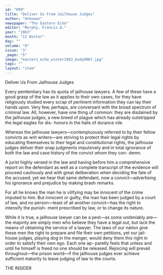 ```yaml
---
id: "899"
title: "Deliver Us From Jailhouse Judges"
author: "Unknown"
newspaper: "The Eastern Echo"
editor: "Murphy, Francis A."
year: "1963"
month: "12 Winter"
day: ""
volume: "8"
issue: "3"
_page: "5"
image: "eastern_echo_winter1963_body0007.jpg"
tags: ""
layout: "item"
---
```

Deliver Us From Jailhouse
Judges

Every penitentiary has its quota of jailhouse lawyers. A
few of these have a good grasp of the law as it applies to
their own cases, for they have religiously studied every scrap
of pertinent information they can lay their hands upon.
Very few, perhaps, are conversant with the broad spectrum
of criminal law. All, however, have one thing uf common:
they are disdained by the jailhouse judges, a new breed of
plague which has already outstripped the legal eagles for dis-
honors in the halls of durance vile.

Whereas the jailhouse lawyers—contemptuously referred
to by their fellow convicts as writ writers—are striving to
protect their legal rights by educating themselves to their
legal and constitutional rights, the jailhouse judges deliver
their snap judgments impulsively and in total ignorance of
both the law and case history of the convict whom they con-
demn.

A jurist highly versed in the law and having before him a
comprehensive report on the defendant as well as a complete
transcript of the evidence will proceed cautiously and with
great deliberation when deciding the fate of the accused; yet
we hear that same defendant, now a convict—advertising his
ignorance and prejudice by making brash remarks.

For all he knows the man he is vilifying may be innocent
of the crime imputed to him. But innocent or guilty, the
man has been judged by a court of law, and no person—least
of all another convict—has the right to intensify the punish-
ment prescribed by law, or to change its nature.

While it is true, a jailhouse lawyer can be a pest—as some
undeniably are—the majority are simply men who believe
they have a legal out, but lack the means of obtaining the
service of a lawyer. The laws of our nation give these men
the right to prepare and file their own petitions, yet our jail-
house judges, playing dog in the manger, would deny them
this right in order to satisfy their own ego. Each one ap-
paretly feels that unless and until he himself is freed no one
should be released. Rejoicing will prevail throughout—the
prison world—if the jailhouse judges ever achieve sufficient
maturity to leave judging of law to the courts.

THE INSIDER
